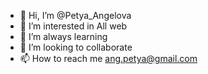 - 👋 Hi, I’m @Petya_Angelova
- 👀 I’m interested in All web
- 🌱 I’m always learning
- 💞️ I’m looking to collaborate
- 📫 How to reach me ang.petya@gmail.com

<!---
bpetya44/bpetya44 is a ✨ special ✨ repository because its `README.md` (this file) appears on your GitHub profile.
You can click the Preview link to take a look at your changes.
--->
